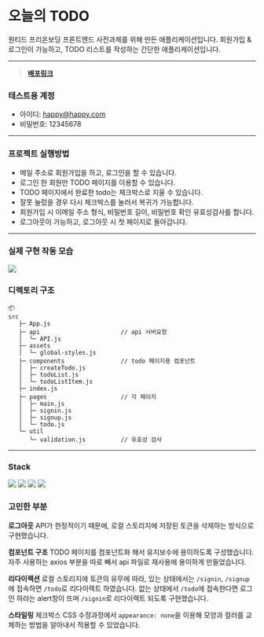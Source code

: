 # 오늘의 TODO

원티드 프리온보딩 프론트엔드 사전과제를 위해 만든 애플리케이션입니다.
회원가입 & 로그인이 가능하고, TODO 리스트를 작성하는 간단한 애플리케이션입니다.

---

> **[배포링크](https://wanted-pre-onboarding-frontend-rosy.vercel.app/)**

### 테스트용 계정

- 아이디: happy@happy.com
- 비밀번호: 12345678

---

### 프로젝트 실행방법

- 메일 주소로 회원가입을 하고, 로그인을 할 수 있습니다.
- 로그인 한 회원만 TODO 페이지를 이용할 수 있습니다.
- TODO 페이지에서 완료한 todo는 체크박스로 지울 수 있습니다.
- 잘못 눌렀을 경우 다시 체크박스를 눌러서 복귀가 가능합니다.
- 회원가입 시 이메일 주소 형식, 비밀번호 길이, 비밀번호 확인 유효성검사를 합니다.
- 로그아웃이 가능하고, 로그아웃 시 첫 페이지로 돌아갑니다.

---

### 실제 구현 작동 모습

<img src="https://user-images.githubusercontent.com/110325183/231714290-1623548f-8661-4a7c-9e82-593d6ffed38b.gif">

### 디렉토리 구조

```
📦
src
   ├─ App.js
   ├─ api                       // api 서버요청
   │  └─ API.js
   ├─ assets
   │  └─ global-styles.js
   ├─ components                // todo 페이지용 컴포넌트
   │  ├─ createTodo.js
   │  ├─ todoList.js
   │  └─ todoListItem.js
   ├─ index.js
   ├─ pages                     // 각 페이지
   │  ├─ main.js
   │  ├─ signin.js
   │  ├─ signup.js
   │  └─ todo.js
   └─ util
      └─ validation.js          // 유효성 검사
```

---

### Stack

<img src="https://img.shields.io/badge/javascript-F7DF1E?style=for-the-badge&logo=javascript&logoColor=white"> <img src="https://img.shields.io/badge/React-61DAFB?style=for-the-badge&logo=React&logoColor=black"> <img src="https://img.shields.io/badge/styledcomponents-DB7093?style=for-the-badge&logo=styledcomponents&logoColor=white"> <img src="https://img.shields.io/badge/axios-5A29E4?style=for-the-badge&logo=axios&logoColor=white">

### 고민한 부분

**로그아웃**
API가 한정적이기 때문에, 로컬 스토리지에 저장된 토큰을 삭제하는 방식으로 구현했습니다.

**컴포넌트 구조**
TODO 페이지를 컴포넌트화 해서 유지보수에 용이하도록 구성했습니다.
자주 사용하는 axios 부분을 따로 빼서 api 파일로 재사용에 용이하게 만들었습니다.

**리다이렉션**
로컬 스토리지에 토큰의 유무에 따라, 있는 상태에서는 `/signin`, `/signup`에 접속하면 `/todo`로 리다이렉트 하였습니다. 없는 상태에서 `/todo`에 접속한다면 로그인 하라는 alert창이 뜨며 `/signin`로 리다이렉트 되도록 구현했습니다.

**스타일링**
체크박스 CSS 수정과정에서 `appearance: none`을 이용해 모양과 컬러를 교체하는 방법을 알아내서 적용할 수 있었습니다.
